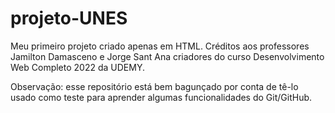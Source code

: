 # projeto-UNES
Meu primeiro projeto criado apenas em HTML.
Créditos aos professores Jamilton Damasceno e Jorge Sant Ana criadores do curso Desenvolvimento Web Completo 2022 da UDEMY.

Observação: esse repositório está bem bagunçado por conta de tê-lo usado como teste para aprender algumas funcionalidades do Git/GitHub.
